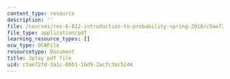 ```yaml
---
content_type: resource
description: ''
file: /courses/res-6-012-introduction-to-probability-spring-2018/c5ae72fd3a1c8bb116d92acfc3ac5244_NInNhFm046w.pdf
file_type: application/pdf
learning_resource_types: []
ocw_type: OCWFile
resourcetype: Document
title: 3play pdf file
uid: c5ae72fd-3a1c-8bb1-16d9-2acfc3ac5244
---
```

